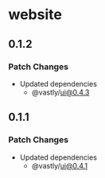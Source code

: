 # website

## 0.1.2

### Patch Changes

- Updated dependencies
  - @vastly/ui@0.4.3

## 0.1.1

### Patch Changes

- Updated dependencies
  - @vastly/ui@0.4.1
